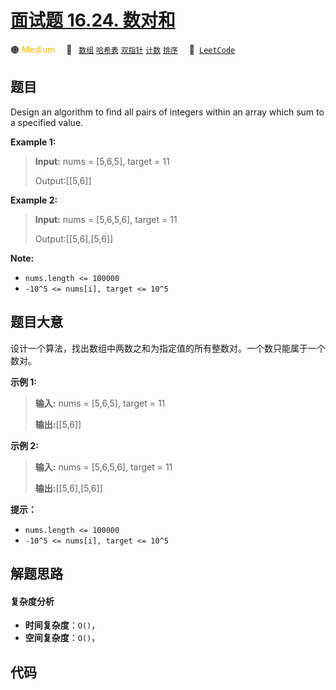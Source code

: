 # [面试题 16.24. 数对和](https://leetcode.cn/problems/pairs-with-sum-lcci)

🟠 <font color=#ffb800>Medium</font>&emsp; 🔖&ensp; [`数组`](/tag/array.md) [`哈希表`](/tag/hash-table.md) [`双指针`](/tag/two-pointers.md) [`计数`](/tag/counting.md) [`排序`](/tag/sorting.md)&emsp; 🔗&ensp;[`LeetCode`](https://leetcode.cn/problems/pairs-with-sum-lcci)

## 题目

Design an algorithm to find all pairs of integers within an array which sum to
a specified value.

**Example 1:**

> 
> 
> 
> 
> 
> **Input:** nums = [5,6,5], target = 11
> 
> Output:[[5,6]]

**Example 2:**

> 
> 
> 
> 
> 
> **Input:** nums = [5,6,5,6], target = 11
> 
> Output:[[5,6],[5,6]]

**Note:**

  * `nums.length <= 100000`
  * `-10^5 <= nums[i], target <= 10^5`


## 题目大意

设计一个算法，找出数组中两数之和为指定值的所有整数对。一个数只能属于一个数对。

**示例 1:**

> 
> 
> 
> 
> 
> **输入:** nums = [5,6,5], target = 11
> 
> **输出:**[[5,6]]

**示例 2:**

> 
> 
> 
> 
> 
> **输入:** nums = [5,6,5,6], target = 11
> 
> **输出:**[[5,6],[5,6]]

**提示：**

  * `nums.length <= 100000`
  * `-10^5 <= nums[i], target <= 10^5`


## 解题思路

#### 复杂度分析

- **时间复杂度**：`O()`，
- **空间复杂度**：`O()`，

## 代码

```javascript

```